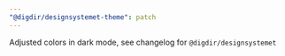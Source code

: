 ```yaml
---
"@digdir/designsystemet-theme": patch
---
```


Adjusted colors in dark mode, see changelog for `@digdir/designsystemet`
